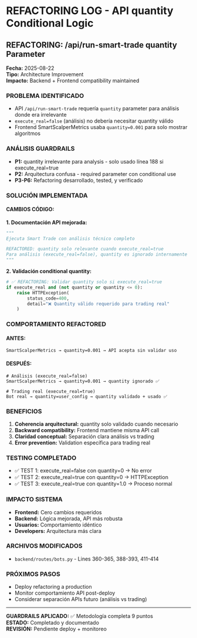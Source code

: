 # REFACTORING LOG - API quantity Conditional Logic

## **REFACTORING: /api/run-smart-trade quantity Parameter**

**Fecha:** 2025-08-22  
**Tipo:** Architecture Improvement  
**Impacto:** Backend + Frontend compatibility maintained  

### **PROBLEMA IDENTIFICADO**
- API `/api/run-smart-trade` requería `quantity` parameter para análisis donde era irrelevante
- `execute_real=false` (análisis) no debería necesitar quantity válido
- Frontend SmartScalperMetrics usaba `quantity=0.001` para solo mostrar algoritmos

### **ANÁLISIS GUARDRAILS**
- **P1:** quantity irrelevante para analysis - solo usado línea 188 si execute_real=true
- **P2:** Arquitectura confusa - required parameter con conditional use
- **P3-P6:** Refactoring desarrollado, tested, y verificado

### **SOLUCIÓN IMPLEMENTADA**

#### **CAMBIOS CÓDIGO:**

**1. Documentación API mejorada:**
```python
"""
Ejecuta Smart Trade con análisis técnico completo

REFACTORED: quantity solo relevante cuando execute_real=true
Para análisis (execute_real=false), quantity es ignorado internamente
"""
```

**2. Validación conditional quantity:**
```python
# ✅ REFACTORING: Validar quantity solo si execute_real=true
if execute_real and (not quantity or quantity <= 0):
    raise HTTPException(
        status_code=400,
        detail="❌ Quantity válido requerido para trading real"
    )
```

### **COMPORTAMIENTO REFACTORED**

#### **ANTES:**
```
SmartScalperMetrics → quantity=0.001 → API acepta sin validar uso
```

#### **DESPUÉS:**
```
# Análisis (execute_real=false)
SmartScalperMetrics → quantity=0.001 → quantity ignorado ✅

# Trading real (execute_real=true) 
Bot real → quantity=user_config → quantity validado + usado ✅
```

### **BENEFICIOS**

1. **Coherencia arquitectural:** quantity solo validado cuando necesario
2. **Backward compatibility:** Frontend mantiene misma API call
3. **Claridad conceptual:** Separación clara análisis vs trading
4. **Error prevention:** Validation específica para trading real

### **TESTING COMPLETADO**

- ✅ TEST 1: execute_real=false con quantity=0 → No error
- ✅ TEST 2: execute_real=true con quantity=0 → HTTPException  
- ✅ TEST 3: execute_real=true con quantity=1.0 → Proceso normal

### **IMPACTO SISTEMA**

- **Frontend:** Cero cambios requeridos
- **Backend:** Lógica mejorada, API más robusta
- **Usuarios:** Comportamiento idéntico
- **Developers:** Arquitectura más clara

### **ARCHIVOS MODIFICADOS**

- `backend/routes/bots.py` - Lines 360-365, 388-393, 411-414

### **PRÓXIMOS PASOS**

- Deploy refactoring a production
- Monitor comportamiento API post-deploy
- Considerar separación APIs futuro (análisis vs trading)

---

**GUARDRAILS APLICADO:** ✅ Metodología completa 9 puntos  
**ESTADO:** Completado y documentado  
**REVISIÓN:** Pendiente deploy + monitoreo